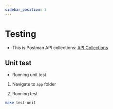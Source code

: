 ```yaml
---
sidebar_position: 3
---
```


# Testing

- This is Postman API collections: [API Collections](https://agilrad.postman.co/workspace/AGIL-Ops-Hub~3d088e92-5274-41e4-8f8b-fbe3f46e43f9/folder/179545-f0f667bf-ad8f-41c4-8d56-bdc7a05ae013?action=share&creator=38442039&ctx=documentation&active-environment=179545-d7137182-c4c2-475c-9084-7fbd17533631)

## Unit test

- Running unit test
1. Navigate to `app` folder

2. Running test

```bash
make test-unit
```